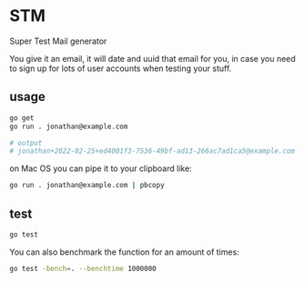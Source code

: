 # STM

Super Test Mail generator

You give it an email, it will date and uuid that email for you, in case you need to sign up for lots of user accounts when testing your stuff.

## usage

```bash
go get
go run . jonathan@example.com

# output
# jonathan+2022-02-25+ed4001f3-7536-49bf-ad13-266ac7ad1ca5@example.com
```

on Mac OS you can pipe it to your clipboard like:

```bash
go run . jonathan@example.com | pbcopy
```

## test

```bash
go test
```

You can also benchmark the function for an amount of times:

```bash
go test -bench=. --benchtime 1000000
```
